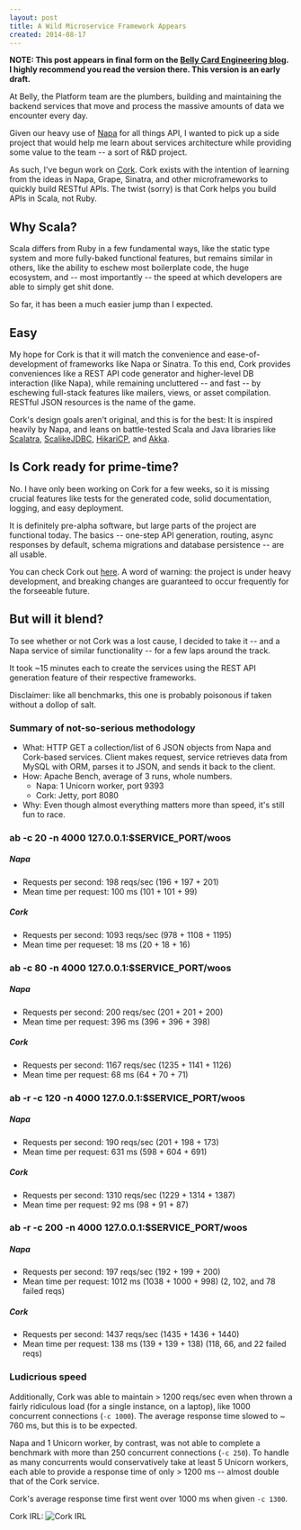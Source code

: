 ```yaml
---
layout: post
title: A Wild Microservice Framework Appears
created: 2014-08-17
---
```


**NOTE: This post appears in final form on the [Belly Card Engineering blog](https://tech.bellycard.com/blog/rest-apis-in-scala/).
I highly recommend you read the version there. This version is an early draft.**

At Belly, the Platform team are the plumbers, building and maintaining the backend services that move and process the massive amounts of data we encounter every day.

Given our heavy use of [Napa](https://github.com/bellycard/napa) for all things API, I wanted to pick up a side project that would help me learn about services architecture while providing some value to the team -- a sort of R&D project. 

As such, I've begun work on [Cork](https://github.com/ckampfe/cork.g8).
Cork exists with the intention of learning from the ideas in Napa, Grape, Sinatra, and other microframeworks to quickly build RESTful APIs. The twist (sorry) is that Cork helps you build APIs in Scala, not Ruby. 

## Why Scala? ##

Scala differs from Ruby in a few fundamental ways, like the static type system and more fully-baked functional features, but remains similar in others, like the ability to eschew most boilerplate code, the huge ecosystem, and -- most importantly -- the speed at which developers are able to simply get shit done.

So far, it has been a much easier jump than I expected.

## Easy ##

My hope for Cork is that it will match the convenience and ease-of-development of frameworks like Napa or Sinatra. To this end, Cork provides conveniences like a REST API code generator and higher-level DB interaction (like Napa), while remaining uncluttered -- and fast -- by eschewing full-stack features like mailers, views, or asset compilation. RESTful JSON resources is the name of the game.

Cork's design goals aren't original, and this is for the best: It is inspired heavily by Napa, and leans on battle-tested Scala and Java libraries like [Scalatra](http://scalatra.org/), [ScalikeJDBC](http://scalikejdbc.org/), [HikariCP](http://brettwooldridge.github.io/HikariCP/),
and [Akka](http://akka.io/).

## Is Cork ready for prime-time? ##

No. I have only been working on Cork for a few weeks, so it is missing crucial
features like tests for the generated code, solid documentation, logging, and easy deployment.

It is definitely pre-alpha software, but large parts of the project
are functional today.  The basics -- one-step API generation, routing,
async responses by default, schema migrations and database persistence --
are all usable.

You can check Cork out [here](https://github.com/ckampfe/cork.g8). A word of warning: the project is under heavy development, and breaking changes are guaranteed to occur frequently for the forseeable future.

## But will it blend? ##

To see whether or not Cork was a lost cause, I decided to take it -- and a Napa service of similar functionality -- for a few laps around the track.

It took ~15 minutes each to create the services using the REST API generation feature of their respective frameworks.

Disclaimer: like all benchmarks, this one is probably poisonous if taken without a dollop of salt.

### Summary of not-so-serious methodology ###

- What: HTTP GET a collection/list of 6 JSON objects from Napa and Cork-based services. Client makes request, service retrieves data from MySQL with ORM, parses it to JSON, and sends it back to the client.
- How: Apache Bench, average of 3 runs, whole numbers.
	- Napa: 1 Unicorn worker, port 9393
	- Cork: Jetty, port 8080
- Why: Even though almost everything matters more than speed, it's still fun to race.

### ab -c 20 -n 4000 127.0.0.1:$SERVICE_PORT/woos ###

##### Napa #####
- Requests per second: 198 reqs/sec (196 + 197 + 201)
- Mean time per request: 100 ms (101 + 101 + 99)

##### Cork #####
- Requests per second: 1093 reqs/sec (978 + 1108 + 1195)
- Mean time per requeset: 18 ms (20 + 18 + 16)

### ab -c 80 -n 4000 127.0.0.1:$SERVICE_PORT/woos ###

##### Napa #####
- Requests per second: 200 reqs/sec (201 + 201 + 200)
- Mean time per request: 396 ms (396 + 396 + 398)

##### Cork #####
- Requests per second: 1167 reqs/sec (1235 + 1141 + 1126)
- Mean time per request: 68 ms (64 + 70 + 71)

### ab -r -c 120 -n 4000 127.0.0.1:$SERVICE_PORT/woos ###
##### Napa #####
- Requests per second: 190 reqs/sec (201 + 198 + 173)
- Mean time per request: 631 ms (598 + 604 + 691)

##### Cork #####
- Requests per second: 1310 reqs/sec (1229 + 1314 + 1387)
- Mean time per request: 92 ms (98 + 91 + 87)

### ab -r -c 200 -n 4000 127.0.0.1:$SERVICE_PORT/woos ###
##### Napa #####
- Requests per second: 197 reqs/sec (192 + 199 + 200)
- Mean time per request: 1012 ms (1038 + 1000 + 998) (2, 102, and 78 failed reqs)

##### Cork #####
- Requests per second: 1437 reqs/sec (1435 + 1436 + 1440)
- Mean time per request: 138 ms (139 + 139 + 138) (118, 66, and 22 failed reqs)

### Ludicrious speed ###
Additionally, Cork was able to maintain > 1200 reqs/sec even when thrown a fairly ridiculous load (for a single instance, on a laptop), like 1000 concurrent connections (`-c 1000`). The average response time slowed to ~ 760 ms, but this is to be expected. 

Napa and 1 Unicorn worker, by contrast, was not able to complete a benchmark with more than 250 concurrent connections (`-c 250`). To handle as many concurrents would conservatively take at least 5 Unicorn workers, each able to provide a response time of only > 1200 ms -- almost double that of the Cork service.

Cork's average response time first went over 1000 ms when given `-c 1300`.


Cork IRL: 
![Cork IRL](http://i.imgur.com/gKK2mZf.gif)
